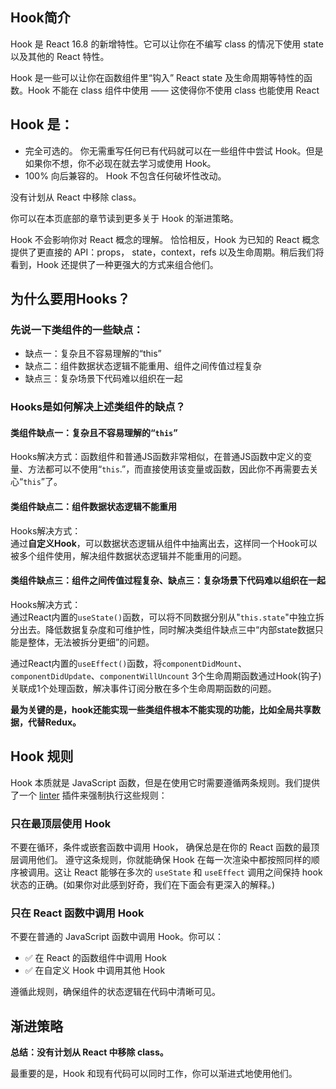 ## Hook简介

Hook 是 React 16.8 的新增特性。它可以让你在不编写 class 的情况下使用 state 以及其他的 React 特性。

Hook 是一些可以让你在函数组件里“钩入” React state 及生命周期等特性的函数。Hook 不能在 class 组件中使用 —— 这使得你不使用 class 也能使用 React

## Hook 是：

- 完全可选的。 你无需重写任何已有代码就可以在一些组件中尝试 Hook。但是如果你不想，你不必现在就去学习或使用 Hook。
- 100% 向后兼容的。 Hook 不包含任何破坏性改动。

没有计划从 React 中移除 class。

你可以在本页底部的章节读到更多关于 Hook 的渐进策略。

Hook 不会影响你对 React 概念的理解。 恰恰相反，Hook 为已知的 React 概念提供了更直接的 API：props， state，context，refs 以及生命周期。稍后我们将看到，Hook 还提供了一种更强大的方式来组合他们。

## 为什么要用Hooks？

### 先说一下类组件的一些缺点：

- 缺点一：复杂且不容易理解的“this”
- 缺点二：组件数据状态逻辑不能重用、组件之间传值过程复杂
- 缺点三：复杂场景下代码难以组织在一起

### Hooks是如何解决上述类组件的缺点？

#### 类组件缺点一：复杂且不容易理解的“`this`”

Hooks解决方式：函数组件和普通JS函数非常相似，在普通JS函数中定义的变量、方法都可以不使用“`this`.”，而直接使用该变量或函数，因此你不再需要去关心“`this`”了。  

#### 类组件缺点二：组件数据状态逻辑不能重用

Hooks解决方式：  
通过**自定义Hook**，可以数据状态逻辑从组件中抽离出去，这样同一个Hook可以被多个组件使用，解决组件数据状态逻辑并不能重用的问题。  

#### 类组件缺点三：组件之间传值过程复杂、缺点三：复杂场景下代码难以组织在一起

Hooks解决方式：  
通过React内置的`useState()`函数，可以将不同数据分别从"`this.state`"中独立拆分出去。降低数据复杂度和可维护性，同时解决类组件缺点三中“内部state数据只能是整体，无法被拆分更细”的问题。

通过React内置的`useEffect()`函数，将`componentDidMount`、`componentDidUpdate`、`componentWillUncount` 3个生命周期函数通过Hook(钩子)关联成1个处理函数，解决事件订阅分散在多个生命周期函数的问题。

**最为关键的是，hook还能实现一些类组件根本不能实现的功能，比如全局共享数据，代替Redux。**

## Hook 规则

Hook 本质就是 JavaScript 函数，但是在使用它时需要遵循两条规则。我们提供了一个 [linter](https://www.npmjs.com/package/eslint-plugin-react-hooks) 插件来强制执行这些规则：

### 只在最顶层使用 Hook

不要在循环，条件或嵌套函数中调用 Hook， 确保总是在你的 React 函数的最顶层调用他们。
遵守这条规则，你就能确保 Hook 在每一次渲染中都按照同样的顺序被调用。这让 React 能够在多次的 `useState` 和 `useEffect` 调用之间保持 hook 状态的正确。(如果你对此感到好奇，我们在下面会有更深入的解释。)

### 只在 React 函数中调用 Hook

不要在普通的 JavaScript 函数中调用 Hook。你可以：

- ✅ 在 React 的函数组件中调用 Hook
- ✅ 在自定义 Hook 中调用其他 Hook

遵循此规则，确保组件的状态逻辑在代码中清晰可见。

## 渐进策略

**总结：没有计划从 React 中移除 class。**

最重要的是，Hook 和现有代码可以同时工作，你可以渐进式地使用他们。
